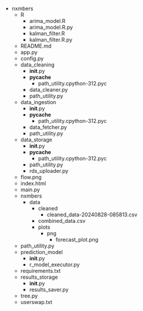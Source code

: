 - nxmbers
    - R
        - arima_model.R
        - arima_model.R.py
        - kalman_filter.R
        - kalman_filter.R.py
    - README.md
    - app.py
    - config.py
    - data_cleaning
        - __init__.py
        - __pycache__
            - path_utility.cpython-312.pyc
        - data_cleaner.py
        - path_utility.py
    - data_ingestion
        - __init__.py
        - __pycache__
            - path_utility.cpython-312.pyc
        - data_fetcher.py
        - path_utility.py
    - data_storage
        - __init__.py
        - __pycache__
            - path_utility.cpython-312.pyc
        - path_utility.py
        - rds_uploader.py
    - flow.png
    - index.html
    - main.py
    - nxmbers
        - data
            - cleaned
                - cleaned_data-20240828-085813.csv
            - combined_data.csv
            - plots
                - png
                    - forecast_plot.png
    - path_utility.py
    - prediction_model
        - __init__.py
        - r_model_executor.py
    - requirements.txt
    - results_storage
        - __init__.py
        - results_saver.py
    - tree.py
    - userswap.txt
